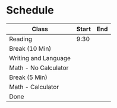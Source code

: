 # Schedule
| Class                | Start | End |
| -------------------- | ----- | --- |
| Reading              | 9:30  |     |
| Break (10 Min)       |       |     |
| Writing and Language |       |     |
| Math - No Calculator |       |     |
| Break (5 Min)        |       |     |
| Math - Calculator    |       |     |
| Done                 |       |     |
